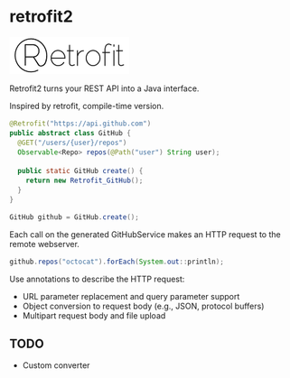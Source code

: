 # retrofit2

![retrofit2](art/retrofit2.png)

Retrofit2 turns your REST API into a Java interface.

Inspired by retrofit, compile-time version.

```java
@Retrofit("https://api.github.com")
public abstract class GitHub {
  @GET("/users/{user}/repos")
  Observable<Repo> repos(@Path("user") String user);
  
  public static GitHub create() {
    return new Retrofit_GitHub();
  }
}
```

```java
GitHub github = GitHub.create();
```

Each call on the generated GitHubService makes an HTTP request to the remote webserver.

```java
github.repos("octocat").forEach(System.out::println);
```

Use annotations to describe the HTTP request:

* URL parameter replacement and query parameter support
* Object conversion to request body (e.g., JSON, protocol buffers)
* Multipart request body and file upload

## TODO

* Custom converter
